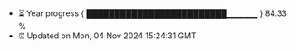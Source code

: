 - ⏳ Year progress { █████████████████████████▁▁▁▁▁ } 84.33 %
- ⏰ Updated on Mon, 04 Nov 2024 15:24:31 GMT

